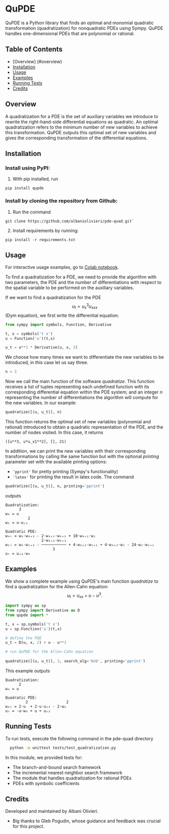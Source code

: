 
# QuPDE
QuPDE is a Python library that finds an optimal and monomial quadratic transformation (quadratization) for nonquadratic PDEs using Sympy. QuPDE handles one-dimensional PDEs that are polynomial or rational. 

## Table of Contents

- [Overview] (#overview)
- [Installation](#installation)
- [Usage](#usage)
- [Examples](#examples)
- [Running Tests](#running-tests)
- [Credits](#credits)

## Overview

A quadratization for a PDE is the set of auxiliary variables we introduce to rewrite the right-hand-side differential equations as quadratic. An optimal quadratization refers to the minimum number of new variables to achieve this transformation. QuPDE outputs this optimal set of new variables and gives the corresponding transformation of the differential equations.

## Installation
### Install using PyPI: 
1. With pip installed, run 
```console  
pip install qupde
```


### Install by cloning the repository from Github:
1. Run the command
```console  
git clone https://github.com/albaniolivieri/pde-quad.git`
```
2. Install requirements by running:

```console 
pip install -r requirements.txt
```
    

## Usage

For interactive usage examples, go to [Colab notebook](https://colab.research.google.com/drive/1qbMoZTL0SMJ5tdp8dHXULBjnxvWJjmo_?usp=sharing).


To find a quadratization for a PDE, we need to provide the algorithm with two parameters, the PDE and the number of differentiations with respect to the spatial variable to be performed on the auxiliary variables.

If we want to find a quadratization for the PDE $$u_t = u_x^3u_{xxx}$$ (Dym equation), we first write the differential equation:

```python 
from sympy import symbols, Function, Derivative

t, x = symbols('t x')
u = Function('u')(t,x)

u_t = u**3 * Derivative(u, x, 3)
```

We choose how many times we want to differentiate the new variables to be introduced, in this case let us say three. 

```python 
n = 3
```

Now we call the main function of the software *quadratize*. This function receives a list of tuples representing each undefined function with its corresponding differential equation within the PDE system; and an integer *n* representing the number of differentiations the algorithm will compute for the new variables. In our example: 

```python 
quadratize([(u, u_t)], n)
```

This function returns the optimal set of new variables (polynomial and rational) introduced to obtain a quadratic representation of the PDE, and the number of nodes visited. In this case, it returns 
 
```console 
([u**3, u*u_x1**2], [], 21)
```

In addition, we can print the new variables with their corresponding transformations by calling the same function but with the optional *printing* parameter set with the available printing options: 
- `'pprint'` for pretty printing (Sympy's functionality) 
- `'latex'` for printing the result in latex code. 
The command

```python 
quadratize([(u, u_t)], n, printing='pprint')
```

outputs
```console 
Quadratization:
      3
w₀ = u 
          2
w₁ = u⋅uₓ₁ 

Quadratic PDE:
w₀ₜ = w₀⋅w₀ₓ₃ - 2⋅w₀ₓ₁⋅w₀ₓ₂ + 10⋅w₀ₓ₁⋅w₁
                2⋅w₀ₓ₂⋅w₀ₓ₃                                       
w₁ₜ = w₀⋅w₁ₓ₃ - ─────────── + 4⋅w₀ₓ₂⋅w₁ₓ₁ + 4⋅w₀ₓ₃⋅w₁ - 24⋅w₁⋅w₁ₓ₁
                     3                                            
uₜ = uₓ₃⋅w₀
```


## Examples
We show a complete example using QuPDE's main function *quadratize* to find a quadratization for the Allen-Cahn equation: $$u_t = u_{xx} + u - u^3.$$ 

```python 
import sympy as sp
from sympy import Derivative as D
from qupde import *

t, x = sp.symbols('t x')
u = sp.Function('u')(t,x)

# define the PDE 
u_t = D(u, x, 2) + u - u**3 

# run QuPDE for the Allen-Cahn equation
    
quadratize([(u, u_t)], 3, search_alg='bnb', printing='pprint')
```
This example outputs
```console 
Quadratization:
      2
w₀ = u 

Quadratic PDE:
         2                 2
w₀ₜ = 2⋅u  + 2⋅u⋅uₓ₂ - 2⋅w₀ 
uₜ = -u⋅w₀ + u + uₓ₂
```


## Running Tests

To run tests, execute the following command in the pde-quad directory
```bash
  python -m unittest tests/test_quadratization.py 
```

In this module, we provided tests for: 
- The branch-and-bound search framework
- The incremental nearest neighbor search framework 
- The module that handles quadratization for rational PDEs
- PDEs with symbolic coefficients

## Credits
Developed and maintained by Albani Olivieri.
 - Big thanks to Gleb Pogudin, whose guidance and feedback was crucial for this project.
